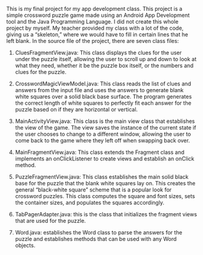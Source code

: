 This is my final project for my app development class. This project is a simple crossword puzzle game made using an Android App Development tool and the Java Programming Language.
I did not create this whole project by myself. My teacher provided my class with a lot of the code, giving us a “skeleton,” where we would have to fill in certain lines that he 
left blank. In the source file of the project, there are seven class files:

1)	CluesFragmentView.java: This class displays the clues for the user under the puzzle itself, allowing the user to scroll up and down to look at what they need, whether it be 
the puzzle box itself, or the numbers and clues for the puzzle. 

2)	CrosswordMagicViewModel.java: This class reads the list of clues and answers from the input file and uses the answers to generate blank white squares over a solid black 
base surface. The program generates the correct length of white squares to perfectly fit each answer for the puzzle based on if they are horizontal or vertical. 

3)	MainActivityView.java: This class is the main view class that establishes the view of the game. The view saves the instance of the current state if the user chooses to 
change to a different window, allowing the user to come back to the game where they left off when swapping back over. 

4)	MainFragmentView.java: This class extends the Fragment class and implements an onClickListener to create views and establish an onClick method.

5)	PuzzleFragmentView.java: This class establishes the main solid black base for the puzzle that the blank white squares lay on. This creates the general “black-white square” 
scheme that is a popular look for crossword puzzles. This class computes the square and font sizes, sets the container sizes, and populates the squares accordingly. 

6)	TabPagerAdapter.java: this is the class that initializes the fragment views that are used for the puzzle.

7)	Word.java: establishes the Word class to parse the answers for the puzzle and establishes methods that can be used with any Word objects. 
